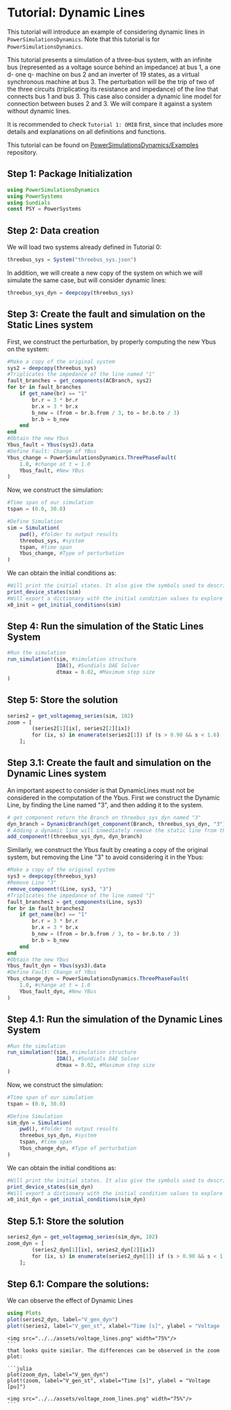 # Tutorial: Dynamic Lines

This tutorial will introduce an example of considering dynamic lines in `PowerSimulationsDynamics`.
Note that this tutorial is for `PowerSimulationsDynamics`.

This tutorial presents a simulation of a three-bus system, with an infinite bus (represented as a voltage source behind an impedance) at bus 1, a one d- one q- machine on bus 2 and an inverter of 19 states, as a virtual synchronous machine at bus 3. The perturbation will be the trip of two of the three circuits (triplicating its resistance and impedance) of the line that connects bus 1 and bus 3. This case also consider a dynamic line model for connection between buses 2 and 3. We will compare it against a system without dynamic lines.

It is recommended to check `Tutorial 1: OMIB` first, since that includes more details and explanations on all definitions and functions.

This tutorial can be found on [PowerSimulationsDynamics/Examples](https://github.com/NREL-SIIP/SIIPExamples.jl) repository.

## Step 1: Package Initialization

```julia
using PowerSimulationsDynamics
using PowerSystems
using Sundials
const PSY = PowerSystems
```

## Step 2: Data creation

We will load two systems already defined in Tutorial 0:

```julia
threebus_sys = System("threebus_sys.json")
```

In addition, we will create a new copy of the system on which we will simulate the same case, but will consider dynamic lines:
```julia
threebus_sys_dyn = deepcopy(threebus_sys)
```

## Step 3: Create the fault and simulation on the Static Lines system

First, we construct the perturbation, by properly computing the new Ybus on the system:

```julia
#Make a copy of the original system
sys2 = deepcopy(threebus_sys)
#Triplicates the impedance of the line named "1"
fault_branches = get_components(ACBranch, sys2)
for br in fault_branches
    if get_name(br) == "1"
        br.r = 3 * br.r
        br.x = 3 * br.x
        b_new = (from = br.b.from / 3, to = br.b.to / 3)
        br.b = b_new
    end
end
#Obtain the new Ybus
Ybus_fault = Ybus(sys2).data
#Define Fault: Change of YBus
Ybus_change = PowerSimulationsDynamics.ThreePhaseFault(
    1.0, #change at t = 1.0
    Ybus_fault, #New YBus
)
```

Now, we construct the simulation:

```julia
#Time span of our simulation
tspan = (0.0, 30.0)

#Define Simulation
sim = Simulation(
    pwd(), #folder to output results
    threebus_sys, #system
    tspan, #time span
    Ybus_change, #Type of perturbation
)
```

We can obtain the initial conditions as:
```julia
#Will print the initial states. It also give the symbols used to describe those states.
print_device_states(sim)
#Will export a dictionary with the initial condition values to explore
x0_init = get_initial_conditions(sim)
```


## Step 4: Run the simulation of the Static Lines System

```julia
#Run the simulation
run_simulation!(sim, #simulation structure
                IDA(), #Sundials DAE Solver
                dtmax = 0.02, #Maximum step size
)
```

## Step 5: Store the solution

```julia
series2 = get_voltagemag_series(sim, 102)
zoom = [
        (series2[1][ix], series2[2][ix])
        for (ix, s) in enumerate(series2[1]) if (s > 0.90 && s < 1.6)
    ];
```


## Step 3.1: Create the fault and simulation on the Dynamic Lines system

An important aspect to consider is that DynamicLines must not be considered in the computation of the Ybus.
First we construct the Dynamic Line, by finding the Line named "3", and then adding it to the system.

```julia
# get component return the Branch on threebus_sys_dyn named "3"
dyn_branch = DynamicBranch(get_component(Branch, threebus_sys_dyn, "3"))
# Adding a dynamic line will inmediately remove the static line from the system.
add_component!(threebus_sys_dyn, dyn_branch)
```

Similarly, we construct the Ybus fault by creating a copy of the original system, but removing the Line "3" to avoid considering it in the Ybus:
```julia
#Make a copy of the original system
sys3 = deepcopy(threebus_sys)
#Remove Line "3"
remove_component!(Line, sys3, "3")
#Triplicates the impedance of the line named "1"
fault_branches2 = get_components(Line, sys3)
for br in fault_branches2
    if get_name(br) == "1"
        br.r = 3 * br.r
        br.x = 3 * br.x
        b_new = (from = br.b.from / 3, to = br.b.to / 3)
        br.b = b_new
    end
end
#Obtain the new Ybus
Ybus_fault_dyn = Ybus(sys3).data
#Define Fault: Change of YBus
Ybus_change_dyn = PowerSimulationsDynamics.ThreePhaseFault(
    1.0, #change at t = 1.0
    Ybus_fault_dyn, #New YBus
)
```

## Step 4.1: Run the simulation of the Dynamic Lines System

```julia
#Run the simulation
run_simulation!(sim, #simulation structure
                IDA(), #Sundials DAE Solver
                dtmax = 0.02, #Maximum step size
)
```

Now, we construct the simulation:

```julia
#Time span of our simulation
tspan = (0.0, 30.0)

#Define Simulation
sim_dyn = Simulation(
    pwd(), #folder to output results
    threebus_sys_dyn, #system
    tspan, #time span
    Ybus_change_dyn, #Type of perturbation
)
```

We can obtain the initial conditions as:
```julia
#Will print the initial states. It also give the symbols used to describe those states.
print_device_states(sim_dyn)
#Will export a dictionary with the initial condition values to explore
x0_init_dyn = get_initial_conditions(sim_dyn)
```

## Step 5.1: Store the solution

```julia
series2_dyn = get_voltagemag_series(sim_dyn, 102)
zoom_dyn = [
        (series2_dyn[1][ix], series2_dyn[2][ix])
        for (ix, s) in enumerate(series2_dyn[1]) if (s > 0.90 && s < 1.6)
    ];
```

## Step 6.1: Compare the solutions:

We can observe the effect of Dynamic Lines

```julia
using Plots
plot(series2_dyn, label="V_gen_dyn")
plot!(series2, label="V_gen_st", xlabel="Time [s]", ylabel = "Voltage [pu]")
```

```@raw html
<img src="../../assets/voltage_lines.png" width="75%"/>
``` ⠀
that looks quite similar. The differences can be observed in the zoom plot:

```julia
plot(zoom_dyn, label="V_gen_dyn")
plot!(zoom, label="V_gen_st", xlabel="Time [s]", ylabel = "Voltage [pu]")
```

```@raw html
<img src="../../assets/voltage_zoom_lines.png" width="75%"/>
``` ⠀

